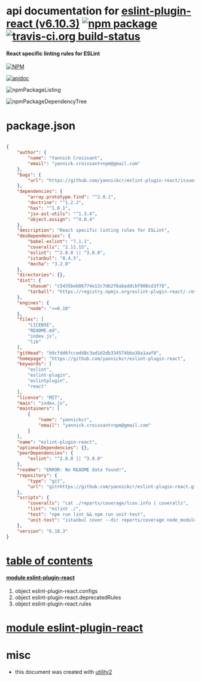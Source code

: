 # api documentation for  [eslint-plugin-react (v6.10.3)](https://github.com/yannickcr/eslint-plugin-react)  [![npm package](https://img.shields.io/npm/v/npmdoc-eslint-plugin-react.svg?style=flat-square)](https://www.npmjs.org/package/npmdoc-eslint-plugin-react) [![travis-ci.org build-status](https://api.travis-ci.org/npmdoc/node-npmdoc-eslint-plugin-react.svg)](https://travis-ci.org/npmdoc/node-npmdoc-eslint-plugin-react)
#### React specific linting rules for ESLint

[![NPM](https://nodei.co/npm/eslint-plugin-react.png?downloads=true)](https://www.npmjs.com/package/eslint-plugin-react)

[![apidoc](https://npmdoc.github.io/node-npmdoc-eslint-plugin-react/build/screenCapture.buildNpmdoc.browser.%2Fhome%2Ftravis%2Fbuild%2Fnpmdoc%2Fnode-npmdoc-eslint-plugin-react%2Ftmp%2Fbuild%2Fapidoc.html.png)](https://npmdoc.github.io/node-npmdoc-eslint-plugin-react/build/apidoc.html)

![npmPackageListing](https://npmdoc.github.io/node-npmdoc-eslint-plugin-react/build/screenCapture.npmPackageListing.svg)

![npmPackageDependencyTree](https://npmdoc.github.io/node-npmdoc-eslint-plugin-react/build/screenCapture.npmPackageDependencyTree.svg)



# package.json

```json

{
    "author": {
        "name": "Yannick Croissant",
        "email": "yannick.croissant+npm@gmail.com"
    },
    "bugs": {
        "url": "https://github.com/yannickcr/eslint-plugin-react/issues"
    },
    "dependencies": {
        "array.prototype.find": "^2.0.1",
        "doctrine": "^1.2.2",
        "has": "^1.0.1",
        "jsx-ast-utils": "^1.3.4",
        "object.assign": "^4.0.4"
    },
    "description": "React specific linting rules for ESLint",
    "devDependencies": {
        "babel-eslint": "7.1.1",
        "coveralls": "2.11.15",
        "eslint": "^2.0.0 || ^3.0.0",
        "istanbul": "0.4.5",
        "mocha": "3.2.0"
    },
    "directories": {},
    "dist": {
        "shasum": "c5435beb06774e12c7db2f6abaddcbf900cd3f78",
        "tarball": "https://registry.npmjs.org/eslint-plugin-react/-/eslint-plugin-react-6.10.3.tgz"
    },
    "engines": {
        "node": ">=0.10"
    },
    "files": [
        "LICENSE",
        "README.md",
        "index.js",
        "lib"
    ],
    "gitHead": "b9cfdd6fccedd8c3ad1d2db334574bba38a1aaf8",
    "homepage": "https://github.com/yannickcr/eslint-plugin-react",
    "keywords": [
        "eslint",
        "eslint-plugin",
        "eslintplugin",
        "react"
    ],
    "license": "MIT",
    "main": "index.js",
    "maintainers": [
        {
            "name": "yannickcr",
            "email": "yannick.croissant+npm@gmail.com"
        }
    ],
    "name": "eslint-plugin-react",
    "optionalDependencies": {},
    "peerDependencies": {
        "eslint": "^2.0.0 || ^3.0.0"
    },
    "readme": "ERROR: No README data found!",
    "repository": {
        "type": "git",
        "url": "git+https://github.com/yannickcr/eslint-plugin-react.git"
    },
    "scripts": {
        "coveralls": "cat ./reports/coverage/lcov.info | coveralls",
        "lint": "eslint ./",
        "test": "npm run lint && npm run unit-test",
        "unit-test": "istanbul cover --dir reports/coverage node_modules/mocha/bin/_mocha tests/**/*.js -- --reporter dot --opts tests/mocha.opts"
    },
    "version": "6.10.3"
}
```



# <a name="apidoc.tableOfContents"></a>[table of contents](#apidoc.tableOfContents)

#### [module eslint-plugin-react](#apidoc.module.eslint-plugin-react)
1.  object <span class="apidocSignatureSpan">eslint-plugin-react.</span>configs
1.  object <span class="apidocSignatureSpan">eslint-plugin-react.</span>deprecatedRules
1.  object <span class="apidocSignatureSpan">eslint-plugin-react.</span>rules



# <a name="apidoc.module.eslint-plugin-react"></a>[module eslint-plugin-react](#apidoc.module.eslint-plugin-react)



# misc
- this document was created with [utility2](https://github.com/kaizhu256/node-utility2)
